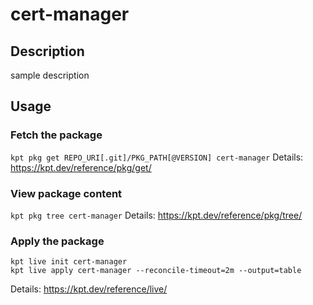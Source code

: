 # cert-manager

## Description
sample description

## Usage

### Fetch the package
`kpt pkg get REPO_URI[.git]/PKG_PATH[@VERSION] cert-manager`
Details: https://kpt.dev/reference/pkg/get/

### View package content
`kpt pkg tree cert-manager`
Details: https://kpt.dev/reference/pkg/tree/

### Apply the package
```
kpt live init cert-manager
kpt live apply cert-manager --reconcile-timeout=2m --output=table
```
Details: https://kpt.dev/reference/live/
